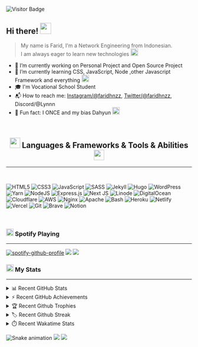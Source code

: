 ![Visitor Badge]

## Hi there! <img width="30px" src="https://emojis.slackmojis.com/emojis/images/1536351075/4594/blob-wave.gif">

> My name is Farid, I'm a Network Engineering from Indonesian.<br>
> I am always eager to learn new technologies <img width="20px" src="https://emojis.slackmojis.com/emojis/images/1600706728/10521/meow_code.gif">

- :telescope: I’m currently working on Personal Project and Open Source Project
- :seedling: I’m currently learning CSS, JavaScript, Node ,other Javascript Framework and everything <img width="20px" src="https://emojis.slackmojis.com/emojis/images/1584726180/8270/blob-dance.gif">
- :mortar_board: I'm Vocational School Student
- :mailbox_with_mail: How to reach me: [Instagram/@faridhnzz], [Twitter/@faridhnzz], Discord/@Lynnn
- :tada: Fun fact: I ONCE and my bias Dahyun <img width="20px" src="https://emojis.slackmojis.com/emojis/images/1596061862/9845/meow_heart.png">

<br>
<h2 align="center"><img width="28px" src="https://emojis.slackmojis.com/emojis/images/1619774527/34482/fire.gif"> Languages & Frameworks & Tools & Abilities <img width="28px" src="https://emojis.slackmojis.com/emojis/images/1619774527/34482/fire.gif"></h2>

---

<br>

![HTML5](https://img.shields.io/badge/html5-%23E34F26.svg?style=for-the-badge&logo=html5&logoColor=white)
![CSS3](https://img.shields.io/badge/css3-%231572B6.svg?style=for-the-badge&logo=css3&logoColor=white)
![JavaScript](https://img.shields.io/badge/javascript-%23323330.svg?style=for-the-badge&logo=javascript&logoColor=%23F7DF1E)
![SASS](https://img.shields.io/badge/SASS-hotpink.svg?style=for-the-badge&logo=SASS&logoColor=white)
![Jekyll](https://img.shields.io/badge/jekyll-%23323330.svg?style=for-the-badge&logo=jekyll&logoColor=red)
![Hugo](https://img.shields.io/badge/hugo-white.svg?style=for-the-badge&logo=hugo&logoColor=ff69b4)
![WordPress](https://img.shields.io/badge/WordPress-%23117AC9.svg?style=for-the-badge&logo=WordPress&logoColor=white)
![Yarn](https://img.shields.io/badge/yarn-%232C8EBB.svg?style=for-the-badge&logo=yarn&logoColor=white)
![NodeJS](https://img.shields.io/badge/node.js-6DA55F?style=for-the-badge&logo=node.js&logoColor=white)
![Express.js](https://img.shields.io/badge/express.js-%23404d59.svg?style=for-the-badge&logo=express&logoColor=%2361DAFB)
![Next JS](https://img.shields.io/badge/Next-black?style=for-the-badge&logo=next.js&logoColor=white)
![Linode](https://img.shields.io/badge/linode-white.svg?style=for-the-badge&logo=linode&logoColor=brightgreen)
![DigitalOcean](https://img.shields.io/badge/DigitalOcean-%230167ff.svg?style=for-the-badge&logo=digitalOcean&logoColor=white)
![Cloudflare](https://img.shields.io/badge/Cloudflare-F38020?style=for-the-badge&logo=Cloudflare&logoColor=white)
![AWS](https://img.shields.io/badge/AWS-%23FF9900.svg?style=for-the-badge&logo=amazon-aws&logoColor=white)
![Nginx](https://img.shields.io/badge/nginx-%23009639.svg?style=for-the-badge&logo=nginx&logoColor=white)
![Apache](https://img.shields.io/badge/apache-%23D42029.svg?style=for-the-badge&logo=apache&logoColor=white)
![Bash](https://img.shields.io/badge/bash-%23121011.svg?style=for-the-badge&logo=gnu-bash&logoColor=white)
![Heroku](https://img.shields.io/badge/heroku-%23430098.svg?style=for-the-badge&logo=heroku&logoColor=white)
![Netlify](https://img.shields.io/badge/netlify-%23000000.svg?style=for-the-badge&logo=netlify&logoColor=#00C7B7)
![Vercel](https://img.shields.io/badge/vercel-%23000000.svg?style=for-the-badge&logo=vercel&logoColor=white)
![Git](https://img.shields.io/badge/git-%23F05033.svg?style=for-the-badge&logo=git&logoColor=white)
![Brave](https://img.shields.io/badge/Brave-FB542B?style=for-the-badge&logo=Brave&logoColor=white)
![Notion](https://img.shields.io/badge/Notion-%23000000.svg?style=for-the-badge&logo=notion&logoColor=white)

<br>
<!-- <hr> -->

### <img width="20px" src="https://emojis.slackmojis.com/emojis/images/1597320283/10003/catjam.gif"> Spotify Playing

---

[![spotify-github-profile]](https://spotify-github-profile.vercel.app/api/view?uid=twhldi22qw4olbchk87zwy42b&redirect=true) <img src="https://emojis.slackmojis.com/emojis/images/1615393371/18822/02_dance.gif"> <img src="https://emojis.slackmojis.com/emojis/images/1615393977/18825/02_fingers.gif">

### <img width="20px" src="https://emojis.slackmojis.com/emojis/images/1520808873/3643/cool-doge.gif"> My Stats

---

<details>
<br>
  <summary>📊 Recent GitHub Stats</summary>
  <img src="https://github-readme-stats.vercel.app/api?username=faridnizam&show_icons=true&count_private=true&theme=tokyonight">
<br>
</details>

<details>
  <summary>⚡ Recent GitHub Achievements</summary>
  <img src="https://raw.githubusercontent.com/faridnizam/faridnizam/master/github-metrics.svg">
</details>

<details>
<br>
  <summary>🏆 Recent Github Trophies</summary>
  <img src="https://github-profile-trophy.vercel.app/?username=faridnizam&theme=algolia&column=4">
</details>

<details>
<br>
  <summary>🏷️ Recent Github Streak</summary>
  <img src="https://github-readme-streak-stats.herokuapp.com?user=faridnizam&theme=radical&date_format=j%20M%5B%20Y%5D">
</details>

<details>
<br>
  <summary>⏱️ Recent Wakatime Stats</summary>
  <img src="https://wakatime.com/badge/user/5419b4c2-b088-4f88-bea6-1acf232a8a0e.svg">
  <br>
  <img src="https://github-readme-stats.vercel.app/api/wakatime?username=faridsaja12">
</details>

![Snake animation]
![](https://hit.yhype.me/github/profile?user_id=29797712)
<img src="https://imgur.com/rilHVxA.png"/>

<!-- ++++++++++++++++++++++++++++++++++++++++++++++++++++++++++++ -->
<!-- +++++++++++++++++++++++++  VARIABEL  +++++++++++++++++++++++ -->
<!-- ++++++++++++++++++++++++++++++++++++++++++++++++++++++++++++ -->

[wave]: https://i.imgur.com/mbOk4Sm.gif
[metrics-achievements]: https://raw.githubusercontent.com/faridnizam/faridnizam/master/github-metrics.svg
[snake animation]: https://raw.githubusercontent.com/faridnizam/faridnizam/output/github-contribution-grid-snake.svg
[spotify-github-profile]: https://spotify-github-profile.vercel.app/api/view?uid=twhldi22qw4olbchk87zwy42b&cover_image=true&theme=novatorem
[visitor badge]: https://komarev.com/ghpvc/?username=faridnizam

<!-- Sosmed -->

[instagram/@faridhnzz]: https://www.instagram.com/faridhnzz
[twitter/@faridhnzz]: https://twitter.com/faridhnzz
